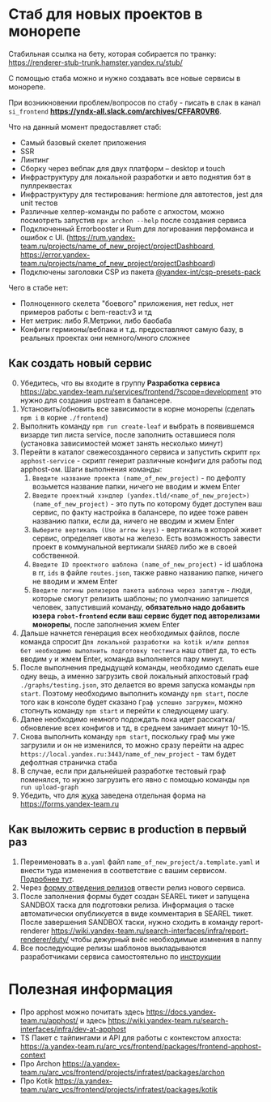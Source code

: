 # Стаб для новых проектов в монорепе

Стабильная ссылка на бету, которая собирается по транку: https://renderer-stub-trunk.hamster.yandex.ru/stub/

С помощью стаба можно и нужно создавать все новые сервисы в монорепе.

При возникновении проблем/вопросов по стабу - писать в слак в канал `si_frontend` **https://yndx-all.slack.com/archives/CFFAR0VR6**.

Что на данный момент предоставляет стаб:

- Самый базовый скелет приложения
- SSR
- Линтинг
- Сборку через вебпак для двух платформ – desktop и touch
- Инфраструктуру для локальной разработки и авто поднятия бэт в пуллреквестах
- Инфраструктуру для тестирования: hermione для автотестов, jest для unit тестов
- Различные хелпер-команды по работе с апхостом, можно посмотреть запустив `npx archon --help` после создания сервиса
- Подключенный Errorbooster и Rum для логирования перфоманса и ошибок с UI. (https://rum.yandex-team.ru/projects/name_of_new_project/projectDashboard, https://error.yandex-team.ru/projects/name_of_new_project/projectDashboard)
- Подключены заголовки CSP из пакета [@yandex-int/csp-presets-pack](https://a.yandex-team.ru/arc_vcs/frontend/packages/csp-presets-pack?rev=r8485676#nabor-csp-pravil-dlya-servisov-yandeksa)

Чего в стабе нет:

- Полноценного скелета "боевого" приложения, нет redux, нет примеров работы с bem-react:v3 и тд
- Нет метрик: либо Я.Метрики, либо баобаба
- Конфиги гермионы/вебпака и т.д. предоставляют самую базу, в реальных проектах они немного/много сложнее

## Как создать новый сервис

0. Убедитесь, что вы входите в группу **Разработка сервиса** https://abc.yandex-team.ru/services/frontend/?scope=development это нужно для создания upstream в балансере.
1. Установить/обновить все зависимости в корне монорепы (сделать `npm i` в корне `./frontend`)
2. Выполнить команду `npm run create-leaf` и выбрать в появившемся визарде тип листа service, после заполнить оставшиеся поля (установка зависимостей может занять несколько минут)
3. Перейти в каталог свежесозданного сервиса и запустить скрипт `npx apphost-service` - скрипт генерит различные конфиги для работы под apphost-ом. Шаги выполнения команды:
    1. `Введите название проекта (name_of_new_project)` - по дефолту возьмется название папки, ничего не вводим и жмем Enter
    2. `Введите проектный хэндлер (yandex.tld/<name_of_new_project>) (name_of_new_project)` - это путь по которому будет доступен ваш сервис, по факту настройка в балансере, по идее тоже равен названию папки, если да, ничего не вводим и жмем Enter
    3. `Выберите вертикаль (Use arrow keys)` - вертикаль в которой живет сервис, определяет квоты на железо. Есть возможность завести проект в коммунальной вертикали `SHARED` либо же в своей собственной.
    4. `Введите ID проектного шаблона (name_of_new_project)` - id шаблона в rr, `ids` в файле `routes.json`, также равно названию папке, ничего не вводим и жмем Enter
    5. `Введите логины релизеров пакета шаблона через запятую` - люди, которые смогут релизить шаблоны; по умолчанию запишется человек, запустивший команду, **обязательно надо добавить юзера `robot-frontend` если ваш сервис будет под авторелизами монорепы**, после заполнения жмем Enter
4. Дальше начнется генерация всех необходимых файлов, после команда спросит `Для локальной разработки на kotik и/или деплоя бет необходимо выполнить подготовку тестинга` наш ответ да, то есть вводим `y` и жмем Enter, команда выполняется пару минут.
5. После выполнения предыдущей команды, необходимо сделать еше одну вещь, а именно загрузить свой локальный апхостовый граф `./graphs/testing.json`, это делается во время запуска команды `npm start`. Поэтому необходимо выполнить команду `npm start`, после того как в консоле будет сказано `Граф успешно загружен`, можно стопнуть команду `npm start` и перейти к следующему шагу.
6. Далее необходимо немного подождать пока идет расскатка/обновление всех конфигов и тд, в среднем занимает минут 10-15.
7. Снова выполнить команду `npm start`, поскольку граф мы уже загрузили и он не изменился, то можно сразу перейти на адрес `https://local.yandex.ru:3443/name_of_new_project` - там будет дефолтная страничка стаба
8. В случае, если при дальнейшей разработке тестовый граф поменялся, то нужно загрузить его явно с помощью команды `npm run upload-graph`
9. Убедить, что для [жука](https://a.yandex-team.ru/arc_vcs/frontend/services/stub/src/utils/butterfly/butterfly.ts) заведена отдельная форма на https://forms.yandex-team.ru

## Как выложить сервис в production в первый раз

1. Переименовать в `a.yaml` файл `name_of_new_project/a.template.yaml` и внести туда изменения в соответствие с вашим сервисом. [Подробнее тут](https://a.yandex-team.ru/arc_vcs/frontend/docs/how-to/setup-releases.md).
2. Через [форму отведения релизов](https://forms.yandex-team.ru/surveys/50569/) отвести релиз нового сервиса. 
3. После заполнения формы будет создан SEAREL тикет и запущена SANDBOX таска для подготовки релиза. Информация о таске автоматически опубликуется в виде комментария в SEAREL тикет. После завершения SANDBOX таски, нужно сходить в команду report-renderer https://wiki.yandex-team.ru/search-interfaces/infra/report-renderer/duty/ чтобы дежурный внёс необходимые измнения в nanny
4. Все последующие релизы шаблонов выкладываются разработчиками сервиса самостоятельно по [инструкции](https://wiki.yandex-team.ru/search-interfaces/infra/report-renderer/selfduty/#relizyvsharediydo)

# Полезная информация

- Про apphost можно почитать здесь https://docs.yandex-team.ru/apphost/ и здесь https://wiki.yandex-team.ru/search-interfaces/infra/dev-at-apphost
- TS Пакет с тайпингами и API для работы с контекстом апхоста: https://a.yandex-team.ru/arc_vcs/frontend/packages/frontend-apphost-context
- Про Archon https://a.yandex-team.ru/arc_vcs/frontend/projects/infratest/packages/archon
- Про Kotik https://a.yandex-team.ru/arc_vcs/frontend/projects/infratest/packages/kotik
